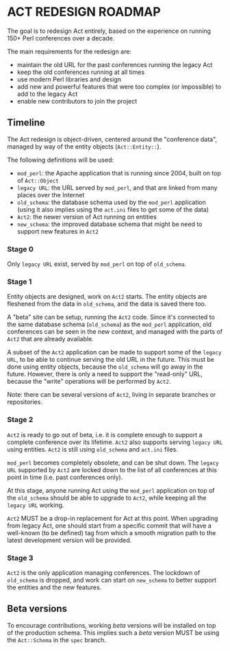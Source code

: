 # ACT REDESIGN ROADMAP

The goal is to redesign Act entirely, based on the experience on running
150+ Perl conferences over a decade.

The main requirements for the redesign are:

* maintain the old URL for the past conferences running the legacy Act
* keep the old conferences running at all times
* use modern Perl libraries and design
* add new and powerful features that were too complex (or impossible)
  to add to the legacy Act
* enable new contributors to join the project


## Timeline

The Act redesign is object-driven, centered around the "conference data",
managed by way of the entity objects (`Act::Entity::`).

The following definitions will be used:

* `mod_perl`: the Apache application that is running since 2004,
  built on top of `Act::Object`
* `legacy URL`: the URL served by `mod_perl`, and that are linked from
  many places over the Internet
* `old_schema`: the database schema used by the `mod_perl` application
  (using it also implies using the `act.ini` files to get some of the data)
* `Act2`: the newer version of Act running on entities
* `new_schema`: the improved database schema that might be need to support
   new features in `Act2`

### Stage 0

Only `legacy URL` exist, served by `mod_perl` on top of `old_schema`.

### Stage 1

Entity objects are designed, work on `Act2` starts.
The entity objects are fleshened from the data in `old_schema`, and the
data is saved there too.

A "beta" site can be setup, running the `Act2` code. Since it's connected
to the same database schema (`old_schema`) as the `mod_perl` application,
old conferences can be seen in the new context, and managed with the parts of
`Act2` that are already available.

A subset of the `Act2` application can be made to support some of the
`legacy URL`, to be able to continue serving the old URL in the future.
This must be done using entity objects, because the `old_schema` will
go away in the future. However, there is only a need to support the
"read-only" URL, because the "write" operations will be performed by `Act2`.

Note: there can be several versions of `Act2`, living in separate branches
or repositories.

### Stage 2

`Act2` is ready to go out of beta, i.e. it is complete enough to support
a complete conference over its lifetime.
`Act2` also supports serving `legacy URL` using entities.
`Act2` is still using `old_schema` and `act.ini` files.

`mod_perl` becomes completely obsolete, and can be shut down.
The `legacy URL` supported by `Act2` are locked down to the list of all
conferences at this point in time (i.e. past conferences only).

At this stage, anyone running Act using the `mod_perl` application on
top of the `old_schema` should be able to upgrade to `Act2`, while
keeping all the `legacy URL` working.

`Act2` MUST be a drop-in replacement for Act at this point. When upgrading
from legacy Act, one should start from a specific commit that will have
a well-known (to be defined) tag from which a smooth migration path to
the latest development version will be provided.

### Stage 3

`Act2` is the only application managing conferences. The lockdown of
`old_schema` is dropped, and work can start on `new_schema` to better
support the entities and the new features.


## Beta versions

To encourage contributions, working *beta* versions will be installed
on top of the production schema. This implies such a *beta* version
MUST be using the `Act::Schema` in the `spec` branch.
